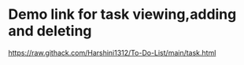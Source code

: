 # Demo link for task viewing,adding and deleting
https://raw.githack.com/Harshini1312/To-Do-List/main/task.html

